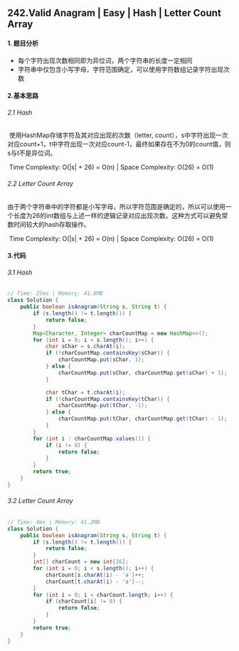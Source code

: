 ## 242.Valid Anagram | Easy | Hash | Letter Count Array

#### 1. 题目分析

* 每个字符出现次数相同即为异位词，两个字符串的长度一定相同
* 字符串中仅包含小写字母，字符范围确定，可以使用字符数组记录字符出现次数

#### 2.基本思路

###### 2.1 Hash

​	使用HashMap存储字符及其对应出现的次数（letter, count），s中字符出现一次对应count+1，t中字符出现一次对应count-1，最终如果存在不为0的count值，则s与t不是异位词。

​	Time Complexity: O(|s| + 26) = O(n) | Space Complexity: O(26) = O(1)

###### 2.2 Letter Count Array

​	由于两个字符串中的字符都是小写字母，所以字符范围是确定的，所以可以使用一个长度为26的int数组与上述一样的逻辑记录对应出现次数。这种方式可以避免常数时间较大的hash存取操作。

​	Time Complexity: O(|s| + 26) = O(n) | Space Complexity: O(26) = O(1)

#### 3.代码

###### 3.1 Hash

```java
// Time: 25ms | Memory: 41.8MB
class Solution {
    public boolean isAnagram(String s, String t) {
        if (s.length() != t.length()) {
            return false;
        }
        Map<Character, Integer> charCountMap = new HashMap<>();
        for (int i = 0; i < s.length(); i++) {
            char sChar = s.charAt(i);
            if (!charCountMap.containsKey(sChar)) {
                charCountMap.put(sChar, 1);
            } else {
                charCountMap.put(sChar, charCountMap.get(sChar) + 1);
            }

            char tChar = t.charAt(i);
            if (!charCountMap.containsKey(tChar)) {
                charCountMap.put(tChar, -1);
            } else {
                charCountMap.put(tChar, charCountMap.get(tChar) - 1);
            }
        }
        for (int i : charCountMap.values()) {
            if (i != 0) {
                return false;
            }
        }
        return true;
    }
}
```



###### 3.2 Letter Count Array

```java
// Time: 4ms | Memory: 41.2MB
class Solution {
    public boolean isAnagram(String s, String t) {
        if (s.length() != t.length()) {
            return false;
        }
        int[] charCount = new int[26];
        for (int i = 0; i < s.length(); i++) {
            charCount[s.charAt(i) - 'a']++;
            charCount[t.charAt(i) - 'a']--;
        }
        for (int i = 0; i < charCount.length; i++) {
            if (charCount[i] != 0) {
                return false;
            }
        }
        return true;
    }
}
```

